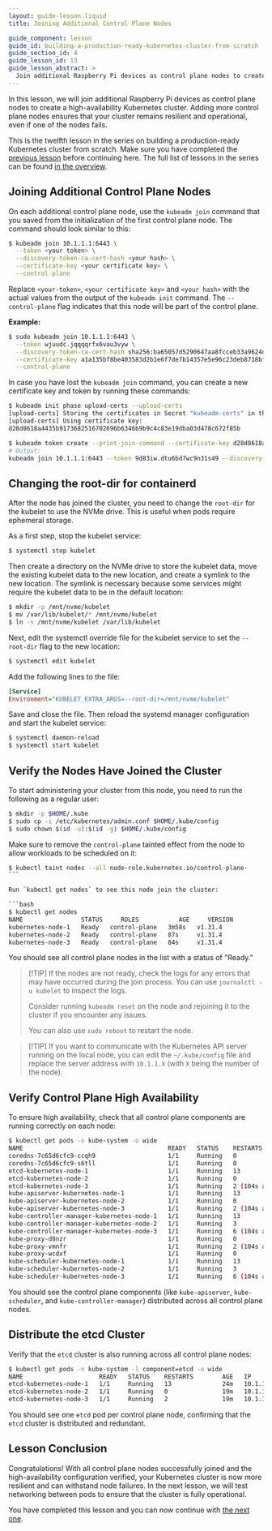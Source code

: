 ```yaml
---
layout: guide-lesson.liquid
title: Joining Additional Control Plane Nodes

guide_component: lesson
guide_id: building-a-production-ready-kubernetes-cluster-from-scratch
guide_section_id: 4
guide_lesson_id: 13
guide_lesson_abstract: >
  Join additional Raspberry Pi devices as control plane nodes to create a high-availability Kubernetes cluster.
---
```


In this lesson, we will join additional Raspberry Pi devices as control plane nodes to create a high-availability
Kubernetes cluster. Adding more control plane nodes ensures that your cluster remains resilient and operational, even if
one of the nodes fails.

This is the twelfth lesson in the series on building a production-ready Kubernetes cluster from scratch. Make sure you
have completed the [previous lesson](/building-a-production-ready-kubernetes-cluster-from-scratch/lesson-11) before
continuing here. The full list of lessons in the series can be found
[in the overview](/building-a-production-ready-kubernetes-cluster-from-scratch).

## Joining Additional Control Plane Nodes

On each additional control plane node, use the `kubeadm join` command that you saved from the initialization of the
first control plane node. The command should look similar to this:

```bash
$ kubeadm join 10.1.1.1:6443 \
  --token <your token> \
  --discovery-token-ca-cert-hash <your hash> \
  --certificate-key <your certificate key> \
  --control-plane
```

Replace `<your-token>`, `<your certificate key>` and `<your hash>` with the actual values from the output of the
`kubeadm init` command. The `--control-plane` flag indicates that this node will be part of the control plane.

**Example:**

```bash
$ sudo kubeadm join 10.1.1.1:6443 \
  --token wjuudc.jqqqqrfx6vau3vyw \
  --discovery-token-ca-cert-hash sha256:ba65057d5290647aa8fcceb33a9624d3e9eb3640d13d11265fe48a611c5b8f3f \
  --certificate-key a1a135bf8be403583d2b1e6f7de7b14357e5e96c23deb8718bf2d1a807b08612 \
  --control-plane
```

In case you have lost the `kubeadm join` command, you can create a new certificate key and token by running these
commands:

```bash
$ kubeadm init phase upload-certs --upload-certs
[upload-certs] Storing the certificates in Secret "kubeadm-certs" in the "kube-system" Namespace
[upload-certs] Using certificate key:
d28d8618a4435b9173682516702696b6346b9b9c4c83e19dba03d478c672f85b

$ kubeadm token create --print-join-command --certificate-key d28d8618a4435b9173682516702696b6346b9b9c4c83e19dba03d478c672f85b
# Output:
kubeadm join 10.1.1.1:6443 --token 9d83iw.dtu6bd7wc9n31s49 --discovery-token-ca-cert-hash sha256:da8ae30fec57d12427ddd753cc12befce7f7e6251fc2cb12cd784bdcfb45d82d --control-plane --certificate-key d28d8618a4435b9173682516702696b6346b9b9c4c83e19dba03d478c672f85b
```

## Changing the root-dir for containerd

After the node has joined the cluster, you need to change the `root-dir` for the kubelet to use the NVMe drive. This is
useful when pods require ephemeral storage.

As a first step, stop the kubelet service:

```bash
$ systemctl stop kubelet
```

Then create a directory on the NVMe drive to store the kubelet data, move the existing kubelet data to the new location,
and create a symlink to the new location. The symlink is necessary because some services might require the kubelet data
to be in the default location:

```bash
$ mkdir -p /mnt/nvme/kubelet
$ mv /var/lib/kubelet/* /mnt/nvme/kubelet
$ ln -s /mnt/nvme/kubelet /var/lib/kubelet
```

Next, edit the systemctl override file for the kubelet service to set the `--root-dir` flag to the new location:

```bash
$ systemctl edit kubelet
```

Add the following lines to the file:

```ini
[Service]
Environment="KUBELET_EXTRA_ARGS=--root-dir=/mnt/nvme/kubelet"
```

Save and close the file. Then reload the systemd manager configuration and start the kubelet service:

```bash
$ systemctl daemon-reload
$ systemctl start kubelet
```

## Verify the Nodes Have Joined the Cluster

To start administering your cluster from this node, you need to run the following as a regular user:

```bash
$ mkdir -p $HOME/.kube
$ sudo cp -i /etc/kubernetes/admin.conf $HOME/.kube/config
$ sudo chown $(id -u):$(id -g) $HOME/.kube/config
```

Make sure to remove the `control-plane` tainted effect from the node to allow workloads to be scheduled on it:

````bash
$ kubectl taint nodes --all node-role.kubernetes.io/control-plane-
```

Run `kubectl get nodes` to see this node join the cluster:

```bash
$ kubectl get nodes
NAME                STATUS     ROLES           AGE     VERSION
kubernetes-node-1   Ready   control-plane   3m58s   v1.31.4
kubernetes-node-2   Ready   control-plane   87s     v1.31.4
kubernetes-node-3   Ready   control-plane   84s     v1.31.4
````

You should see all control plane nodes in the list with a status of "Ready."

> [!TIP] If the nodes are not ready, check the logs for any errors that may have occurred during the join process. You
> can use `journalctl -u kubelet` to inspect the logs.
>
> Consider running `kubeadm reset` on the node and rejoining it to the cluster if you encounter any issues.
>
> You can also use `sudo reboot` to restart the node.

> [!TIP] If you want to communicate with the Kubernetes API server running on the local node, you can edit the
> `~/.kube/config` file and replace the server address with `10.1.1.X` (with `X` being the number of the node).

## Verify Control Plane High Availability

To ensure high availability, check that all control plane components are running correctly on each node:

```bash
$ kubectl get pods -n kube-system -o wide
NAME                                        READY   STATUS    RESTARTS       AGE   IP           NODE                NOMINATED NODE   READINESS GATES
coredns-7c65d6cfc9-ccqh9                    1/1     Running   0              23m   10.244.0.3   kubernetes-node-1   <none>           <none>
coredns-7c65d6cfc9-s6tll                    1/1     Running   0              23m   10.244.0.2   kubernetes-node-1   <none>           <none>
etcd-kubernetes-node-1                      1/1     Running   13             23m   10.1.1.1     kubernetes-node-1   <none>           <none>
etcd-kubernetes-node-2                      1/1     Running   0              19m   10.1.1.2     kubernetes-node-2   <none>           <none>
etcd-kubernetes-node-3                      1/1     Running   2 (104s ago)   19m   10.1.1.3     kubernetes-node-3   <none>           <none>
kube-apiserver-kubernetes-node-1            1/1     Running   13             23m   10.1.1.1     kubernetes-node-1   <none>           <none>
kube-apiserver-kubernetes-node-2            1/1     Running   0              19m   10.1.1.2     kubernetes-node-2   <none>           <none>
kube-apiserver-kubernetes-node-3            1/1     Running   2 (104s ago)   19m   10.1.1.3     kubernetes-node-3   <none>           <none>
kube-controller-manager-kubernetes-node-1   1/1     Running   13             23m   10.1.1.1     kubernetes-node-1   <none>           <none>
kube-controller-manager-kubernetes-node-2   1/1     Running   3              19m   10.1.1.2     kubernetes-node-2   <none>           <none>
kube-controller-manager-kubernetes-node-3   1/1     Running   6 (104s ago)   19m   10.1.1.3     kubernetes-node-3   <none>           <none>
kube-proxy-d8nzr                            1/1     Running   0              23m   10.1.1.1     kubernetes-node-1   <none>           <none>
kube-proxy-vmnfr                            1/1     Running   2 (104s ago)   19m   10.1.1.3     kubernetes-node-3   <none>           <none>
kube-proxy-wcdxf                            1/1     Running   0              19m   10.1.1.2     kubernetes-node-2   <none>           <none>
kube-scheduler-kubernetes-node-1            1/1     Running   13             23m   10.1.1.1     kubernetes-node-1   <none>           <none>
kube-scheduler-kubernetes-node-2            1/1     Running   3              19m   10.1.1.2     kubernetes-node-2   <none>           <none>
kube-scheduler-kubernetes-node-3            1/1     Running   6 (104s ago)   19m   10.1.1.3     kubernetes-node-3   <none>           <none>
```

You should see the control plane components (like `kube-apiserver`, `kube-scheduler`, and `kube-controller-manager`)
distributed across all control plane nodes.

## Distribute the etcd Cluster

Verify that the `etcd` cluster is also running across all control plane nodes:

```bash
$ kubectl get pods -n kube-system -l component=etcd -o wide
NAME                     READY   STATUS    RESTARTS        AGE   IP         NODE                NOMINATED NODE   READINESS GATES
etcd-kubernetes-node-1   1/1     Running   13              24m   10.1.1.1   kubernetes-node-1   <none>           <none>
etcd-kubernetes-node-2   1/1     Running   0               19m   10.1.1.2   kubernetes-node-2   <none>           <none>
etcd-kubernetes-node-3   1/1     Running   2               19m   10.1.1.3   kubernetes-node-3   <none>           <none>
```

You should see one `etcd` pod per control plane node, confirming that the `etcd` cluster is distributed and redundant.

## Lesson Conclusion

Congratulations! With all control plane nodes successfully joined and the high-availability configuration verified, your
Kubernetes cluster is now more resilient and can withstand node failures. In the next lesson, we will test networking
between pods to ensure that the cluster is fully operational.

You have completed this lesson and you can now continue with
[the next one](/building-a-production-ready-kubernetes-cluster-from-scratch/lesson-14).
